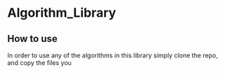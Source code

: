 # Algorithm_Library

## How to use
In order to use any of the algorithms in this library simply clone the repo, and copy the files you 
